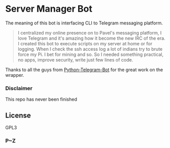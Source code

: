 # Server Manager Bot

The meaning of this bot is interfacing CLI to Telegram messaging platform.

> I centralized my online presence on to Pavel's messaging platform, I love Telegram and it's amazing how it become the new IRC of the era.
I created this bot to execute scripts on my server at home or for logging. When I check the ssh access log a lot of indians try to brute force my Pi. I bet for mining and so.
So I needed something practical, no apps, improve security, write just few lines of code.

Thanks to all the guys from [Python-Telegram-Bot](https://github.com/python-telegram-bot/python-telegram-bot) for the great work on the wrapper.

### Disclaimer 
This repo has never been finished

## License 
GPL3

### P~Z
